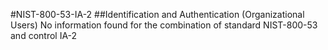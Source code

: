 #NIST-800-53-IA-2
##Identification and Authentication (Organizational Users)
No information found for the combination of standard NIST-800-53 and control IA-2
